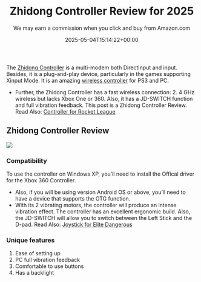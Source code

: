 ﻿---
author: We may earn a commission when you click and buy from Amazon.com
layout: post
title: Zhidong Controller Review for 2025
date: '2025-05-04T15:14:22+00:00'
categories:
- Controllers
tags: []
slug: /zhidong-controller-review/
lastmod: 2025-05-07T12:21:29+03:00
---

The
[Zhidong Controller](https://www.amazon.com/dp/B01HBKLIJ8/?tag=p-policy-20)
is a multi-modem both DirectInput and input.
Besides, it is a plug-and-play device, particularly in the games supporting Xinput Mode. It is an amazing
[wireless controller](https://pestpolicy.com/)
for PS3 and PC.
- Further, the Zhidong Controller has a fast wireless connection: 2. 4 GHz wireless but lacks Xbox One or 360.
Also, it has a JD-SWITCH function and full vibration feedback. This post is a Zhidong Controller Review.
Read Also:
[Controller for Rocket League](https://pestpolicy.com/best-controller-for-rocket-league/)
## Zhidong Controller Review
![](/assets/img/img/)
### Compatibility
To use the controller on Windows XP, you’ll need to install the Offical driver for the Xbox 360 Controller.
- Also, if you will be using version Android OS or above, you’ll need to have a device that supports the OTG function.
- With its 2 vibrating motors, the controller will produce an intense vibration effect.
The controller has an excellent ergonomic build. Also, the JD-SWITCH will allow you to switch between the Left Stick and the D-pad.
Read Also:
[Joystick for Elite Dangerous](https://pestpolicy.com/best-joystick-for-elite-dangerous/)
### Unique features
1. Ease of setting up
2. PC full vibration feedback
3. Comfortable to use buttons
4. Has a backlight